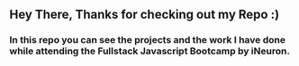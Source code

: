 ## Hey There, Thanks for checking out my Repo :)
### In this repo you can see the projects and the work I have done while attending the Fullstack Javascript Bootcamp by iNeuron. 
